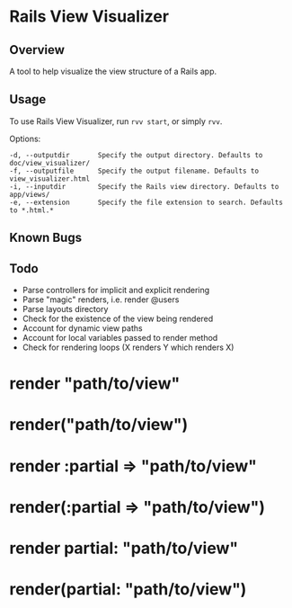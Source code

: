 Rails View Visualizer
===

Overview
---
A tool to help visualize the view structure of a Rails app.

Usage
---
To use Rails View Visualizer, run `rvv start`, or simply `rvv`.

Options:

    -d, --outputdir       Specify the output directory. Defaults to doc/view_visualizer/
    -f, --outputfile      Specify the output filename. Defaults to view_visualizer.html
    -i, --inputdir        Specify the Rails view directory. Defaults to app/views/
    -e, --extension       Specify the file extension to search. Defaults to *.html.*

Known Bugs
---

Todo
---
* Parse controllers for implicit and explicit rendering
* Parse "magic" renders, i.e. render @users
* Parse layouts directory
* Check for the existence of the view being rendered
* Account for dynamic view paths
* Account for local variables passed to render method
* Check for rendering loops (X renders Y which renders X)

# render "path/to/view"
# render("path/to/view")
# render :partial => "path/to/view"
# render(:partial => "path/to/view")
# render partial: "path/to/view"
# render(partial: "path/to/view")